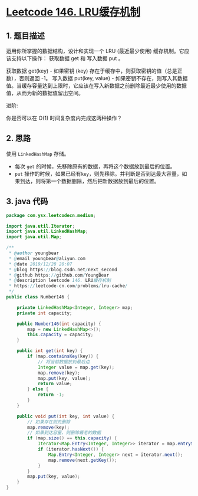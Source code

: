 # [Leetcode 146. LRU缓存机制](https://leetcode-cn.com/problems/lru-cache/)

## 1. 题目描述

运用你所掌握的数据结构，设计和实现一个  LRU (最近最少使用) 缓存机制。它应该支持以下操作： 获取数据 get 和 写入数据 put 。

获取数据 get(key) - 如果密钥 (key) 存在于缓存中，则获取密钥的值（总是正数），否则返回 -1。
写入数据 put(key, value) - 如果密钥不存在，则写入其数据值。当缓存容量达到上限时，它应该在写入新数据之前删除最近最少使用的数据值，从而为新的数据值留出空间。

进阶:

你是否可以在 O(1) 时间复杂度内完成这两种操作？

## 2. 思路

使用 `LinkedHashMap` 存储。

- 每次 `get` 的时候，先移除原有的数据，再将这个数据放到最后的位置。
- `put` 操作的时候，如果已经有`key`，则先移除。并判断是否到达最大容量，如果到达，则将第一个数据删除，然后把新数据放到最后的位置。

## 3. java 代码

```java
package com.ysx.leetcodecn.medium;

import java.util.Iterator;
import java.util.LinkedHashMap;
import java.util.Map;

/**
 * @author youngbear
 * @email youngbear@aliyun.com
 * @date 2019/12/28 20:07
 * @blog https://blog.csdn.net/next_second
 * @github https://github.com/YoungBear
 * @description leetcode 146. LRU缓存机制
 * https://leetcode-cn.com/problems/lru-cache/
 */
public class Number146 {

    private LinkedHashMap<Integer, Integer> map;
    private int capacity;

    public Number146(int capacity) {
        map = new LinkedHashMap<>();
        this.capacity = capacity;
    }

    public int get(int key) {
        if (map.containsKey(key)) {
            // 将当前数据放到最后边
            Integer value = map.get(key);
            map.remove(key);
            map.put(key, value);
            return value;
        } else {
            return -1;
        }
    }

    public void put(int key, int value) {
        // 如果存在则先删除
        map.remove(key);
        // 如果到达容量，则删除最老的数据
        if (map.size() == this.capacity) {
            Iterator<Map.Entry<Integer, Integer>> iterator = map.entrySet().iterator();
            if (iterator.hasNext()) {
                Map.Entry<Integer, Integer> next = iterator.next();
                map.remove(next.getKey());
            }
        }
        map.put(key, value);
    }
}
```


